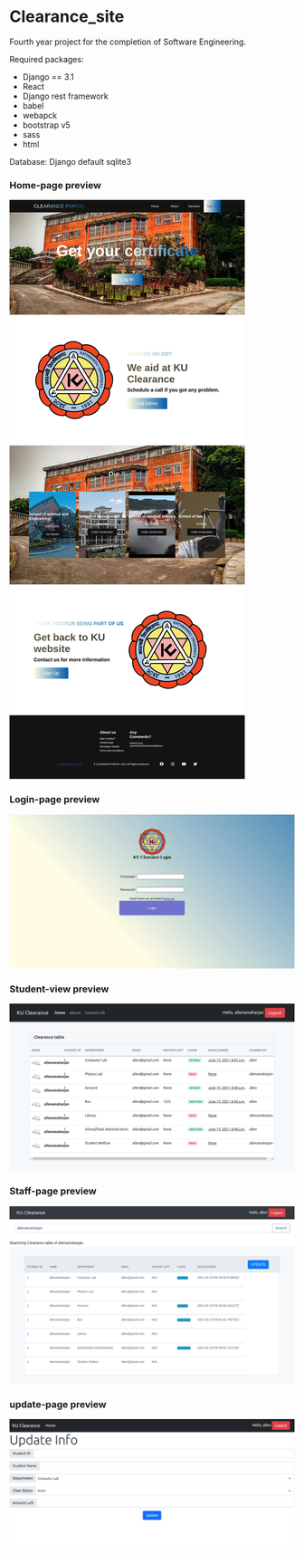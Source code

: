 # Clearance_site
Fourth year project for the completion of Software Engineering.

Required packages:
<ul>
  <li>Django == 3.1 </li>
  <li>React </li>
  <li>Django rest framework </li>
  <li>babel </li>
  <li> webapck </li>
  <li>bootstrap v5 </li>
  <li> sass </li>
  <li>html</li>
</ul>

Database: Django default sqlite3

<h3> Home-page preview </h3> 

![](Reactifydjango/backend/images/screencapture-127-0-0-1-8000-2021-07-05-19_02_34.png)

<h3> Login-page preview </h3>

![](Reactifydjango/backend/images/screencapture-127-0-0-1-8000-acc-Login-2021-07-05-18_52_52.png)


<h3> Student-view preview </h3>

![](Reactifydjango/backend/images/screencapture-127-0-0-1-8000-verified-UnderConstruction-2021-07-05-18_53_41.png)


<h3> Staff-page preview </h3>

![](Reactifydjango/backend/images/screencapture-127-0-0-1-8000-user-UpdatePage-2021-07-05-18_54_19.png)


<h3> update-page preview </h3>

![](Reactifydjango/backend/images/screencapture-127-0-0-1-8000-superuser-update-2021-07-05-18_54_39.png)

